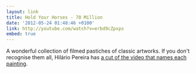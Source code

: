 ```yaml
---
layout: link
title: Hold Your Horses - 70 Million
date: '2012-05-24 01:48:46 +0100'
link: http://youtube.com/watch?v=erbd9cZpxps
embed: true
---
```

A wonderful collection of filmed pastiches of classic artworks. If you don't recognise them all, Hilário Pereira has [a cut of the video that names each painting][1].

[1]: http://youtube.com/watch?v=x2UbD4ol44k
